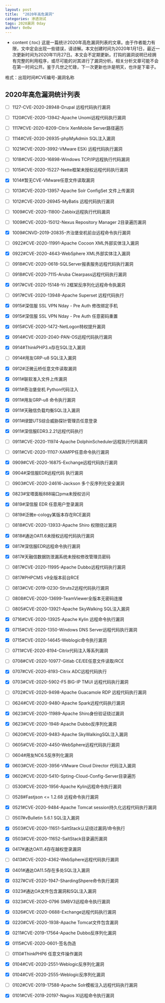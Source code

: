```yaml
---
layout: post
title:  "2020年高危漏洞"
categories: 渗透测试
tags: 2020漏洞 0day
author: 0e0w
---
```


* content
{:toc}
这是一篇统计2020年高危漏洞列表的文章。由于作者能力有限，文中定会出现一些错误，请谅解。本文创建时间为2020年1月1日，最近一次更新时间为2020年11月27日。本文会不定期更新。打钩的漏洞说明已经拥有完整的利用程序，或尽可能的对其进行了漏洞分析。相关分析文章可能不会在第一时间公开。鉴于凡世之忙碌，下一次更新也许是明天，也许是下辈子。

格式：出现时间#CVE编号-漏洞名称

## 2020年高危漏洞统计列表

- [ ] 1127-CVE-2020-28948-Drupal 远程代码执行漏洞
- [ ] 1120#CVE-2020-13942-Apache Unomi远程代码执行漏洞
- [ ] 1117#CVE-2020-8209-Citrix XenMobile Server路径遍历
- [ ] 1114#CVE-2020-26935-phpMyAdmin SQL注入漏洞
- [ ] 1021#CVE-2020-3992-VMware ESXi 远程代码执行漏洞
- [ ] 1018#CVE-2020-16898-Windows TCP/IP远程执行代码漏洞
- [ ] 1015#CVE-2020-15227-Nette框架未授权远程代码执行漏洞
- [x] 1014#暂无CVE-VMware任意文件读取漏洞
- [ ] 1013#CVE-2020-13957-Apache Solr ConfigSet 文件上传漏洞
- [ ] 1012#CVE-2020-26945-MyBatis 远程代码执行漏洞
- [ ] 1009#CVE-2020-11800-Zabbix远程执行代码漏洞
- [ ] 1009#CVE-2020-15012-Nexus Repository Manager 2目录遍历漏洞
- [x] 1009#CNVD-2019-20835-齐治堡垒机前台远程命令执行漏洞
- [ ] 0922#CVE-2020-11991-Apache Cocoon XML外部实体注入漏洞
- [x] 0922#CVE-2020-4643-WebSphere XML外部实体注入漏洞
- [ ] 0918#CVE-2020-0618-SQLServer报表服务远程代码执行漏洞
- [ ] 0918#CVE-2020-7115-Aruba Clearpass远程代码执行漏洞
- [x] 0917#CVE-2020-15148-Yii 2框架反序列化远程命令执漏洞
- [ ] 0917#CVE-2020-13948-Apache Superset 远程代码执行
- [x] 0915#深信服 SSL VPN Nday - Pre Auth 修改绑定手机
- [x] 0915#深信服 SSL VPN Nday - Pre Auth 任意密码重置
- [x] 0915#CVE-2020-1472-NetLogon特权提升漏洞
- [x] 0914#CVE-2020-2040-PAN-OS远程代码执行漏洞
- [x] 0914#ThinkPHP3.x存在SQL注入漏洞
- [ ] 0914#用友GRP-u8 SQL注入漏洞
- [x] 0912#泛微云桥任意文件读取漏洞
- [x] 0911#联软准入文件上传漏洞
- [x] 0911#奇治堡垒机 Python代码注入	
- [x] 0911#用友GRP-u8 命令执行漏洞
- [x] 0911#天融信负载均衡SQL注入漏洞
- [x] 0911#绿盟UTS综合威胁探针管理员任意登录
- [x] 0911#深信服EDR3.2.21远程代码执行
- [ ] 0911#CVE-2020-11974-Apache DolphinScheduler远程执行代码漏洞
- [ ] 0911#CVE-2020-11107-XAMPP任意命令执行漏洞
- [x] 0909#CVE-2020-16875-Exchange远程代码执行漏洞
- [x] 0904#深信服EDR远程代码 执行漏洞
- [ ] 0903#CVE-2020-24616-Jackson 多个反序列化安全漏洞
- [x] 0823#宝塔面板888端口pma未授权访问
- [x] 0819#深信服 EDR 任意用户登录漏洞
- [ ] 0819#泛微e-cology某版本存在RCE漏洞
- [ ] 0818#CVE-2020-13933-Apache Shiro 权限绕过漏洞
- [x] 0818#通达OA11.6未授权远程代码执行漏洞
- [x] 0817#深信服EDR远程命令执行漏洞
- [x] 0817#天融信数据防泄漏系统未授权修改管理员密码
- [ ] 0817#CVE-2020-11995-Apache Dubbo远程代码执行漏洞
- [ ] 0817#PHPCMS v9全版本前台RCE
- [ ] 0813#CVE-2019-0230-Struts2远程代码执行漏洞
- [ ] 0808#CVE-2020-13699-TeamViewer全版本无密码连接
- [ ] 0805#CVE-2020-13921-Apache SkyWalking SQL注入漏洞
- [x] 0716#CVE-2020-13925-Apache Kylin 远程命令执行漏洞
- [x] 0715#CVE-2020-1350-Windows DNS Server远程代码执行漏洞
- [x] 0715#CVE-2020-14645-Weblogic命令执行漏洞
- [ ] 0711#CVE-2020-8194-Citrix代码注入等系列漏洞
- [ ] 0708#CVE-2020-10977-Gitlab CE/EE任意文件读取/RCE
- [x] 0707#CVE-2020-8193-Citrix ADC远程代码执行
- [x] 0703#CVE-2020-5902-F5 BIG-IP TMUI 远程代码执行漏洞
- [ ] 0702#CVE-2020-9498-Apache Guacamole RDP 远程代码执行漏洞
- [ ] 0624#CVE-2020-9480-Apache Spark远程代码执行漏洞
- [x] 0623#CVE-2020-11989-Apache Shiro身份验证绕过漏洞
- [x] 0623#CVE-2020-1948-Apache Dubbo反序列化漏洞
- [ ] 0620#CVE-2020-9483-Apache SkyWalkingSQL注入漏洞
- [ ] 0605#CVE-2020-4450-WebSphere远程代码执行漏洞
- [ ] 0604#用友NC6.5反序列化漏洞
- [x] 0603#CVE-2020-3956-VMware Cloud Director 代码注入漏洞
- [x] 0602#CVE-2020-5410-Spting-Cloud-Config-Server目录遍历
- [ ] 0530#CVE-2020-1956-Apache Kylin远程命令执行漏洞
- [ ] 0528#Fastjson <= 1.2.68 远程命令执行漏洞
- [x] 0521#CVE-2020-9484-Apache Tomcat session持久化远程代码执行漏洞
- [ ] 0507#vBulletin 5.6.1 SQL注入漏洞
- [x] 0503#CVE-2020-11651-SaltStack认证绕过漏洞/命令执行
- [x] 0503#CVE-2020-11652-SaltStack目录遍历漏洞
- [x] 0417#通达OA11.4存在越权登录漏洞
- [ ] 0413#CVE-2020-4362-WebSphere远程代码执行漏洞
- [x] 0401#通达OA11.5存在多处SQL注入漏洞
- [x] 0327#CVE-2020-1947-ShardingShpere命令执行漏洞
- [x] 0323#通达OA文件包含漏洞和SQL注入漏洞
- [x] 0323#CVE-2020-0796 SMBV3远程命令执行漏洞
- [x] 0326#CVE-2020-0688-Exchange远程代码执行漏洞
- [x] 0220#CVE-2020-1938-Apache Tomcat文件包含漏洞
- [x] 0211#CVE-2019-17564-Apache Dubbo反序列化漏洞
- [x] 0115#CVE-2020-0601-签名伪造
- [ ] 0110#ThinkPHP6 任意文件操作漏洞
- [x] 0104#CVE-2020-2551-Weblogic反序列化漏洞
- [x] 0104#CVE-2020-2555-Weblogic反序列化漏洞
- [ ] 0102#CVE-2019-17588-Apache Solr模板注入远程代码执行漏洞
- [x] 0101#CVE-2019-20197-Nagios XI远程命令执行漏洞

